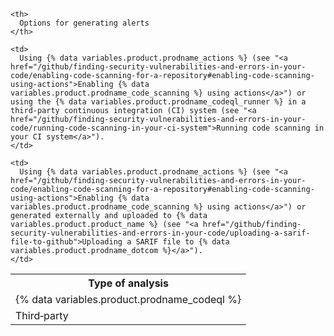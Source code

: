<table spaces-before="0" line-breaks-before="1">
  <tr>
    <th>
      <nobr>Type of analysis</nobr>
    </th>
    
    <th>
      Options for generating alerts
    </th>
  </tr>
  
  <tr>
    <td>
      {% data variables.product.prodname_codeql %}
    </td>
    
    <td>
      Using {% data variables.product.prodname_actions %} (see "<a href="/github/finding-security-vulnerabilities-and-errors-in-your-code/enabling-code-scanning-for-a-repository#enabling-code-scanning-using-actions">Enabling {% data variables.product.prodname_code_scanning %} using actions</a>") or using the {% data variables.product.prodname_codeql_runner %} in a third-party continuous integration (CI) system (see "<a href="/github/finding-security-vulnerabilities-and-errors-in-your-code/running-code-scanning-in-your-ci-system">Running code scanning in your CI system</a>").
    </td>
  </tr>
  
  <tr>
    <td>
      Third&#8209;party
    </td>
    
    <td>
      Using {% data variables.product.prodname_actions %} (see "<a href="/github/finding-security-vulnerabilities-and-errors-in-your-code/enabling-code-scanning-for-a-repository#enabling-code-scanning-using-actions">Enabling {% data variables.product.prodname_code_scanning %} using actions</a>") or generated externally and uploaded to {% data variables.product.product_name %} (see "<a href="/github/finding-security-vulnerabilities-and-errors-in-your-code/uploading-a-sarif-file-to-github">Uploading a SARIF file to {% data variables.product.prodname_dotcom %}</a>").
    </td>
  </tr>
</table>
